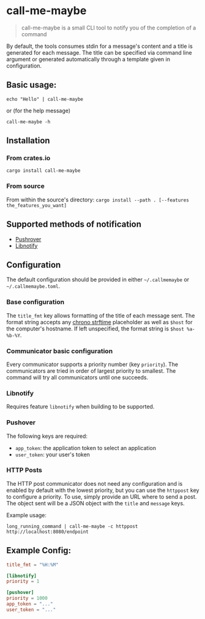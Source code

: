 # call-me-maybe

> call-me-maybe is a small CLI tool to notify you of the completion of a command

By default, the tools consumes stdin for a message's content and a title is generated for each message. The title can be 
specified via command line argument or generated automatically through a template given in configuration.

## Basic usage:

```shell
echo "Hello" | call-me-maybe
```

or (for the help message)

```shell
call-me-maybe -h
```

## Installation

### From crates.io

`cargo install call-me-maybe`


### From source

From within the source's directory: `cargo install --path . [--features the_features_you_want]`

## Supported methods of notification

- [Pushrover](https://pushover.net/)
- [Libnotify](https://wiki.archlinux.org/title/Desktop_notifications)

## Configuration

The default configuration should be provided in either `~/.callmemaybe` or `~/.callmemaybe.toml`.

### Base configuration

The `title_fmt` key allows formatting of the title of each message sent. The format string accepts any [chrono strftime](https://docs.rs/chrono/latest/chrono/format/strftime/index.html)
placeholder as well as `$host` for the computer's hostname. If left unspecified, the format string is `$host %a-%b-%Y`.

### Communicator basic configuration

Every communicator supports a priority number (key `priority`). The communicators are tried in order of largest priority to smallest. The command will try all communicators until one succeeds.

### Libnotify

Requires feature `libnotify` when building to be supported.

### Pushover

The following keys are required:
- `app_token`: the application token to select an application
- `user_token`: your user's token

### HTTP Posts

The HTTP post communicator does not need any configuration and is enabled by default with the lowest priority, but you can
use the `httppost` key to configure a priority. To use, simply provide an URL where to send a post. The object sent will be 
a JSON object with the `title` and `message` keys.

Example usage:
```shell
long_running_command | call-me-maybe -c httppost http://localhost:8080/endpoint
```


## Example Config:
```toml
title_fmt = "%H:%M"

[libnotify]
priority = 1

[pushover]
priority = 1000
app_token = "..."
user_token = "..."
```
